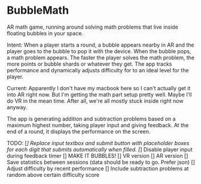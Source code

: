 # BubbleMath
AR math game, running around solving math problems that live inside floating bubbles in your space.

Intent: When a player starts a round, a bubble appears nearby in AR and the player goes to the bubble to pop it with the device. When the bubble pops, a math problem appears. The faster the player solves the math problem, the more points or bubble shards or whatever they get. The app tracks performance and dynamically adjusts difficulty for to an ideal level for the player. 

Current: Apparently I don't have my macbook here so I can't actually get it into AR right now. But I'm getting the math part setup pretty well. Maybe I'll do VR in the mean time. After all, we're all mostly stuck inside right now anyway. 

The app is generating addition and subtraction problems based on a maximum highest number, taking player input and giving feedback. At the end of a round, it displays the performance on the screen. 

TODO: 
[*] Replace input textbox and submit button with placeholder boxes for each digit that submits automatically when filled. 
[*] Disable player input during feedback timer
[] MAKE IT BUBBLES!
[] VR version
[] AR version
[] Save statistics between sessions (data should be ready to go. Prefer json)
[] Adjust difficulty by recent performance
[] Include subtraction problems at random above certain difficulty score